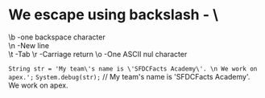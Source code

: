 # We escape using backslash - \
\b -one backspace character       
\n -New line         
\t -Tab
\r -Carriage return 
\o -One ASCII nul character  

`String str = 'My team\'s name is \'SFDCFacts Academy\'. \n We work on apex.';`
`System.debug(str);` // My team's name is 'SFDCFacts Academy'. 
We work on apex.